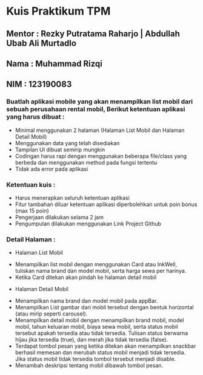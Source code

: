 # Kuis Praktikum TPM
## Mentor   : Rezky Putratama Raharjo | Abdullah Ubab Ali Murtadlo

## Nama     : Muhammad Rizqi
## NIM      : 123190083


### Buatlah aplikasi mobile yang akan menampilkan list mobil dari sebuah perusahaan rental mobil, Berikut ketentuan aplikasi yang harus dibuat :
- Minimal menggunakan 2 halaman (Halaman List Mobil dan Halaman Detail Mobil)
- Menggunakan data yang telah disediakan
- Tampilan UI dibuat semirip mungkin
- Codingan harus rapi dengan menggunakan beberapa file/class yang berbeda dan
menggunakan method pada fungsi tertentu
- Tidak ada error pada aplikasi

### Ketentuan kuis :
- Harus menerapkan seluruh ketentuan aplikasi
- Fitur tambahan diluar ketentuan aplikasi diperbolehkan untuk poin bonus (max 15 poin)
- Pengerjaan dilakukan selama 2 jam
- Pengumpulan dilakukan menggunakan Link Project Github

### Detail Halaman :
+ Halaman List Mobil
- Menampilkan list mobil dengan menggunakan Card atau InkWell, tuliskan
nama brand dan model mobil, serta harga sewa per harinya.
- Ketika Card ditekan akan pindah ke halaman detail mobil
+ Halaman Detail Mobil
- Menampilkan nama brand dan model mobil pada appBar.
- Menampilkan List gambar dari mobil tersebut dengan bentuk horizontal
(atau mirip seperti carousel).
- Menampilkan detail mobil dengan menampilkan brand mobil, model
mobil, tahun keluaran mobil, biaya sewa mobil, serta status mobil tersebut
apakah tersedia atau tidak tersedia. Tulisan status berwarna hijau jika
tersedia (true), dan merah jika tidak tersedia (false).
- Terdapat tombol pesan yang ketika ditekan akan menampilkan snackbar
berhasil memesan dan merubah status mobil menjadi tidak tersedia. Jika
status mobil tidak tersedia tombol tersebut menjadi disable.
- Menambah deskripsi tentang mobil dibawah tombol pesan.